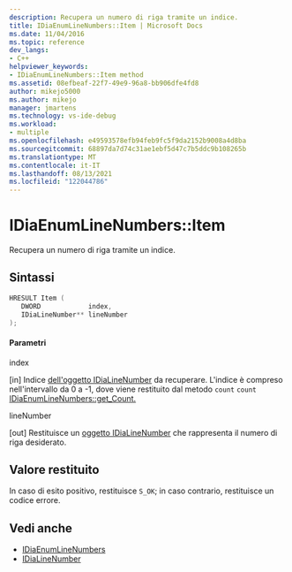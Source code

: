 ```yaml
---
description: Recupera un numero di riga tramite un indice.
title: IDiaEnumLineNumbers::Item | Microsoft Docs
ms.date: 11/04/2016
ms.topic: reference
dev_langs:
- C++
helpviewer_keywords:
- IDiaEnumLineNumbers::Item method
ms.assetid: 08efbeaf-22f7-49e9-96a8-bb906dfe4fd8
author: mikejo5000
ms.author: mikejo
manager: jmartens
ms.technology: vs-ide-debug
ms.workload:
- multiple
ms.openlocfilehash: e49593578efb94feb9fc5f9da2152b9008a4d8ba
ms.sourcegitcommit: 68897da7d74c31ae1ebf5d47c7b5ddc9b108265b
ms.translationtype: MT
ms.contentlocale: it-IT
ms.lasthandoff: 08/13/2021
ms.locfileid: "122044786"
---
```

# <a name="idiaenumlinenumbersitem"></a>IDiaEnumLineNumbers::Item
Recupera un numero di riga tramite un indice.

## <a name="syntax"></a>Sintassi

```C++
HRESULT Item ( 
   DWORD            index,
   IDiaLineNumber** lineNumber
);
```

#### <a name="parameters"></a>Parametri
 index

[in] Indice [dell'oggetto IDiaLineNumber](../../debugger/debug-interface-access/idialinenumber.md) da recuperare. L'indice è compreso nell'intervallo da 0 a -1, dove viene restituito dal metodo `count` `count` [IDiaEnumLineNumbers::get_Count.](../../debugger/debug-interface-access/idiaenumlinenumbers-get-count.md)

 lineNumber

[out] Restituisce un [oggetto IDiaLineNumber](../../debugger/debug-interface-access/idialinenumber.md) che rappresenta il numero di riga desiderato.

## <a name="return-value"></a>Valore restituito
 In caso di esito positivo, restituisce `S_OK`; in caso contrario, restituisce un codice errore.

## <a name="see-also"></a>Vedi anche
- [IDiaEnumLineNumbers](../../debugger/debug-interface-access/idiaenumlinenumbers.md)
- [IDiaLineNumber](../../debugger/debug-interface-access/idialinenumber.md)
